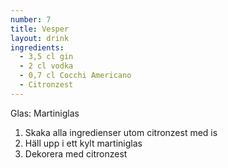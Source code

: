 ```yaml
---
number: 7
title: Vesper
layout: drink
ingredients: 
  - 3,5 cl gin
  - 2 cl vodka
  - 0,7 cl Cocchi Americano
  - Citronzest
---
```


Glas: Martiniglas

1) Skaka alla ingredienser utom citronzest med is  
2) Häll upp i ett kylt martiniglas  
3) Dekorera med citronzest